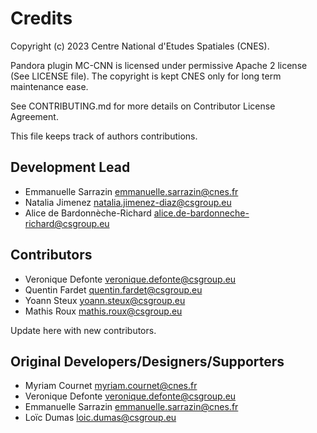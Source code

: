 # Credits

Copyright (c) 2023 Centre National d'Etudes Spatiales (CNES).

Pandora plugin MC-CNN is licensed under permissive Apache 2 license (See LICENSE file).
The copyright is kept CNES only for long term maintenance ease.

See CONTRIBUTING.md for more details on Contributor License Agreement.

This file keeps track of authors contributions.

## Development Lead

* Emmanuelle Sarrazin <emmanuelle.sarrazin@cnes.fr>
* Natalia Jimenez <natalia.jimenez-diaz@csgroup.eu>
* Alice de Bardonnèche-Richard <alice.de-bardonneche-richard@csgroup.eu>

## Contributors

* Veronique Defonte <veronique.defonte@csgroup.eu>
* Quentin Fardet <quentin.fardet@csgroup.eu>
* Yoann Steux <yoann.steux@csgroup.eu>
* Mathis Roux <mathis.roux@csgroup.eu>

Update here with new contributors.

## Original Developers/Designers/Supporters

* Myriam Cournet <myriam.cournet@cnes.fr>
* Veronique Defonte <veronique.defonte@csgroup.eu>
* Emmanuelle Sarrazin <emmanuelle.sarrazin@cnes.fr>
* Loïc Dumas <loic.dumas@csgroup.eu>
